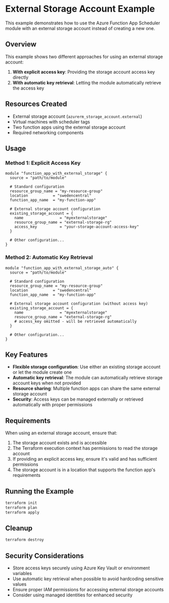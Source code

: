# External Storage Account Example

This example demonstrates how to use the Azure Function App Scheduler module with an external storage account instead of creating a new one.

## Overview

This example shows two different approaches for using an external storage account:

1. **With explicit access key**: Providing the storage account access key directly
2. **With automatic key retrieval**: Letting the module automatically retrieve the access key

## Resources Created

- External storage account (`azurerm_storage_account.external`)
- Virtual machines with scheduler tags
- Two function apps using the external storage account
- Required networking components

## Usage

### Method 1: Explicit Access Key

```hcl
module "function_app_with_external_storage" {
  source = "path/to/module"

  # Standard configuration
  resource_group_name = "my-resource-group"
  location           = "swedencentral"
  function_app_name  = "my-function-app"
  
  # External storage account configuration
  existing_storage_account = {
    name                = "myexternalstorage"
    resource_group_name = "external-storage-rg"
    access_key          = "your-storage-account-access-key"
  }
  
  # Other configuration...
}
```

### Method 2: Automatic Key Retrieval

```hcl
module "function_app_with_external_storage_auto" {
  source = "path/to/module"

  # Standard configuration
  resource_group_name = "my-resource-group"
  location           = "swedencentral"
  function_app_name  = "my-function-app"
  
  # External storage account configuration (without access key)
  existing_storage_account = {
    name                = "myexternalstorage"
    resource_group_name = "external-storage-rg"
    # access_key omitted - will be retrieved automatically
  }
  
  # Other configuration...
}
```

## Key Features

- **Flexible storage configuration**: Use either an existing storage account or let the module create one
- **Automatic key retrieval**: The module can automatically retrieve storage account keys when not provided
- **Resource sharing**: Multiple function apps can share the same external storage account
- **Security**: Access keys can be managed externally or retrieved automatically with proper permissions

## Requirements

When using an external storage account, ensure that:

1. The storage account exists and is accessible
2. The Terraform execution context has permissions to read the storage account
3. If providing an explicit access key, ensure it's valid and has sufficient permissions
4. The storage account is in a location that supports the function app's requirements

## Running the Example

```bash
terraform init
terraform plan
terraform apply
```

## Cleanup

```bash
terraform destroy
```

## Security Considerations

- Store access keys securely using Azure Key Vault or environment variables
- Use automatic key retrieval when possible to avoid hardcoding sensitive values
- Ensure proper IAM permissions for accessing external storage accounts
- Consider using managed identities for enhanced security